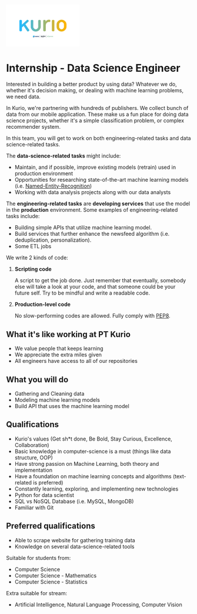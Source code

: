 <img src="../logo-pt-kurio.png" alt="Logo" style="width: 200px;"/>

# Internship - Data Science Engineer

Interested in building a better product by using data? Whatever we do, whether it's decision making, or dealing with machine learning problems, we need data.

In Kurio, we're partnering with hundreds of publishers. We collect bunch of data from our mobile application. These make us a fun place for doing data science projects, whether it's a simple classification problem, or complex recommender system.

In this team, you will get to work on both engineering-related tasks and data science-related tasks.

The **data-science-related tasks** might include:

- Maintain, and if possible, improve existing models (retrain) used in production environment
- Opportunities for researching state-of-the-art machine learning models (i.e. [Named-Entity-Recognition](https://www.sciencedirect.com/science/article/pii/S1877050918314832))
- Working with data analysis projects along with our data analysts

The **engineering-related tasks** are **developing services** that use the model in the **production** environment. Some examples of engineering-related tasks include:

- Building simple APIs that utilize machine learning model.
- Build services that further enhance the newsfeed algorithm (i.e. deduplication, personalization).
- Some ETL jobs

We write 2 kinds of code:

1. **Scripting code**

   A script to get the job done. Just remember that eventually, somebody else will take a look at your code, and that someone could be your future self. Try to be mindful and write a readable code.

2. **Production-level code**

   No slow-performing codes are allowed. Fully comply with [PEP8](https://www.python.org/dev/peps/pep-0008/).

## What it's like working at PT Kurio

- We value people that keeps learning
- We appreciate the extra miles given
- All engineers have access to all of our repositories

## What you will do

- Gathering and Cleaning data
- Modeling machine learning models
- Build API that uses the machine learning model

## Qualifications

- Kurio's values (Get sh*t done, Be Bold, Stay Curious, Excellence, Collaboration)
- Basic knowledge in computer-science is a must (things like data structure, OOP)
- Have strong passion on Machine Learning, both theory and implementation
- Have a foundation on machine learning concepts and algorithms (text-related is preferred)
- Constantly learning, exploring, and implementing new technologies
- Python for data scientist
- SQL vs NoSQL Database (i.e. MySQL, MongoDB)
- Familiar with Git

## Preferred qualifications

- Able to scrape website for gathering training data
- Knowledge on several data-science-related tools

Suitable for students from:

- Computer Science
- Computer Science - Mathematics
- Computer Science - Statistics

Extra suitable for stream:

- Artificial Intelligence, Natural Language Processing, Computer Vision
